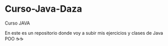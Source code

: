 # Curso-Java-Daza
Curso JAVA

En este es un repositorio donde voy a subir mis ejercicios y clases de 
Java POO ☕☕
